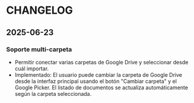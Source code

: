 # CHANGELOG

## 2025-06-23

### Soporte multi-carpeta
- Permitir conectar varias carpetas de Google Drive y seleccionar desde cuál importar.
- Implementado: El usuario puede cambiar la carpeta de Google Drive desde la interfaz principal usando el botón "Cambiar carpeta" y el Google Picker. El listado de documentos se actualiza automáticamente según la carpeta seleccionada.

